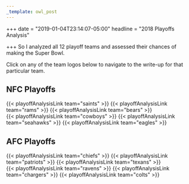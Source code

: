 ```yaml
---
_template: owl_post
---
```



+++
date = "2019-01-04T23:14:07-05:00"
headline = "2018 Playoffs Analysis"

+++
So I analyzed all 12 playoff teams and assessed their chances of making the Super Bowl.

Click on any of the team logos below to navigate to the write-up for that particular team.

## NFC Playoffs

<div class='logoPlayoffLinkContainer'>
{{< playoffAnalysisLink team="saints" >}}
{{< playoffAnalysisLink team="rams" >}}
{{< playoffAnalysisLink team="bears" >}}
</div>
<div class='logoPlayoffLinkContainer'>
{{< playoffAnalysisLink team="cowboys" >}}
{{< playoffAnalysisLink team="seahawks" >}}
{{< playoffAnalysisLink team="eagles" >}}
</div>

## AFC Playoffs

<div class='logoPlayoffLinkContainer'>
{{< playoffAnalysisLink team="chiefs" >}}
{{< playoffAnalysisLink team="patriots" >}}
{{< playoffAnalysisLink team="texans" >}}
</div>
<div class='logoPlayoffLinkContainer'>
{{< playoffAnalysisLink team="ravens" >}}
{{< playoffAnalysisLink team="chargers" >}}
{{< playoffAnalysisLink team="colts" >}}
</div>
